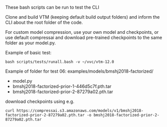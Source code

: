 These bash scripts can be run to test the CLI

Clone and build VTM (keeping default build output folders) and inform the CLI about the root folder of the code.

For custom model compression, use your own model and checkpoints, or use default compressai and download pre-trained checkpoints to the same folder as your model.py.


Example of basic test:
```
bash scripts/tests/runall.bash -v ~/vvc/vtm-12.0
```

Example of folder for test 06:
examples/models/bmshj2018-factorized/
- model.py
- bmshj2018-factorized-prior-1-446d5c7f.pth.tar
- bmshj2018-factorized-prior-2-87279a02.pth.tar

download checkpoints using e.g.
```
curl https://compressai.s3.amazonaws.com/models/v1/bmshj2018-factorized-prior-2-87279a02.pth.tar -o bmshj2018-factorized-prior-2-87279a02.pth.tar
```
